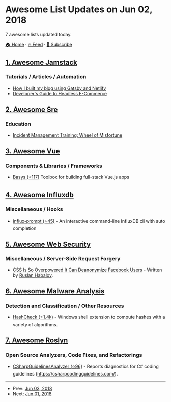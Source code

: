 # Awesome List Updates on Jun 02, 2018

7 awesome lists updated today.

[🏠 Home](/README.md) · [🔥 Feed](https://test.trackawesomelist.com/feed.xml) · [📮 Subscribe](https://trackawesomelist.us17.list-manage.com/subscribe?u=d2f0117aa829c83a63ec63c2f&id=36a103854c)



## [1. Awesome Jamstack](/content/automata/awesome-jamstack/README.md)

### Tutorials / Articles / Automation

*   [How I built my blog using Gatsby and Netlify](https://blog.pavsidhu.com/how-i-built-my-blog-using-gatsby-and-netlify/)
*   [Developer's Guide to Headless E-Commerce](https://snipcart.com/blog/headless-ecommerce-guide)

## [2. Awesome Sre](/content/dastergon/awesome-sre/README.md)

### Education

*   [Incident Management Training: Wheel of Misfortune](https://dastergon.gr/wheel-of-misfortune/)

## [3. Awesome Vue](/content/vuejs/awesome-vue/README.md)

### Components & Libraries / Frameworks

*   [Basys (⭐117)](https://github.com/basys/basys) Toolbox for building full-stack Vue.js apps

## [4. Awesome Influxdb](/content/mark-rushakoff/awesome-influxdb/README.md)

### Miscellaneous / Hooks

*   [influx-prompt (⭐45)](https://github.com/RPing/influx-prompt) - An interactive command-line InfluxDB cli with auto completion

## [5. Awesome Web Security](/content/qazbnm456/awesome-web-security/README.md)

### Miscellaneous / Server-Side Request Forgery

*   [CSS Is So Overpowered It Can Deanonymize Facebook Users](https://www.evonide.com/side-channel-attacking-browsers-through-css3-features/) - Written by [Ruslan Habalov](https://www.evonide.com/).

## [6. Awesome Malware Analysis](/content/rshipp/awesome-malware-analysis/README.md)

### Detection and Classification / Other Resources

*   [HashCheck (⭐1.4k)](https://github.com/gurnec/HashCheck) - Windows shell extension
    to compute hashes with a variety of algorithms.

## [7. Awesome Roslyn](/content/ironcev/awesome-roslyn/README.md)

### Open Source Analyzers, Code Fixes, and Refactorings

*   [CSharpGuidelinesAnalyzer (⭐96)](https://github.com/bkoelman/CSharpGuidelinesAnalyzer) - Reports diagnostics for C# coding guidelines (<https://csharpcodingguidelines.com/>).

---

- Prev: [Jun 03, 2018](/content/2018/06/03/README.md)
- Next: [Jun 01, 2018](/content/2018/06/01/README.md)